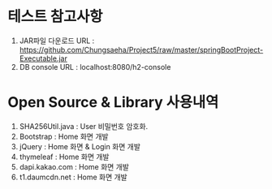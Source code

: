# 테스트 참고사항
1. JAR파일 다운로드 URL : https://github.com/Chungsaeha/Project5/raw/master/springBootProject-Executable.jar
2. DB console URL : localhost:8080/h2-console

# Open Source & Library 사용내역
1. SHA256Util.java : User 비밀번호 암호화.
2. Bootstrap : Home 화면 개발
3. jQuery : Home 화면 & Login 화면 개발
4. thymeleaf : Home 화면 개발
5. dapi.kakao.com : Home 화면 개발
6. t1.daumcdn.net : Home 화면 개발
